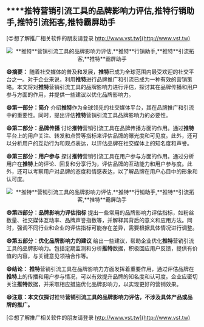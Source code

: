 ## ****推特**营销引流工具的品牌影响力评估,**推特**行销助手,**推特**引流拓客,**推特**霸屏助手**

[😍想了解推广相关软件的朋友请登录 http://www.vst.tw](http://www.vst.tw)

 <center><img src="https://vst.tw/MP4/tuiguang/png/7.png" alt="**推特**营销引流工具的品牌影响力评估,**推特**行销助手,**推特**引流拓客,**推特**霸屏助手"></center>

**😄摘要：**
随着社交媒体的普及和发展，**推特**已成为全球范围内最受欢迎的社交平台之一。对于企业来说，利用**推特**进行品牌推广和引流已成为一种有效的营销策略。本文将对**推特**营销引流工具的品牌影响力进行评估，探讨其在品牌传播和用户参与方面的作用，并提供一些建议以优化品牌影响力。

**😄第一部分：简介**
介绍**推特**作为全球领先的社交媒体平台，其在品牌推广和引流中的重要性。同时，提出评估**推特**营销引流工具品牌影响力的必要性。

**😄第二部分：品牌传播**
讨论**推特**营销引流工具在品牌传播方面的作用。通过**推特**平台上的用户关注、转发和点赞等指标来评估品牌的曝光度和可见度。此外，还可以分析用户的互动行为和观点表达，以评估品牌在社交媒体上的知名度和声誉。

**😄第三部分：用户参与**
探讨**推特**营销引流工具在用户参与方面的作用。通过分析用户在**推特**上的评论、回复和分享行为，评估品牌的互动能力和用户参与度。此外，还可以考察用户对品牌的态度和情感表达，以了解品牌在用户心目中的形象和认可度。

 <center><img src="https://vst.tw/MP4/tuiguang/png/2.png" alt="**推特**营销引流工具的品牌影响力评估,**推特**行销助手,**推特**引流拓客,**推特**霸屏助手"></center>

**😄第四部分：品牌影响力评估指标**
提出一些常用的品牌影响力评估指标，如粉丝数量、社交媒体互动率、品牌声誉指数等，并解释其背后的意义和应用方法。同时，强调不同行业和企业的评估指标可能存在差异，需要根据具体情况进行调整。

**😄第五部分：优化品牌影响力的建议**
给出一些建议，帮助企业优化**推特**营销引流工具的品牌影响力。包括定期监测和分析**推特**数据，积极回应用户反馈，提供有价值的内容，与关键意见领袖合作等。

**😄结论：**
**推特**营销引流工具在品牌影响力方面发挥着重要作用，通过评估品牌在**推特**上的传播和用户参与情况，可以有效提升品牌的知名度和认可度。企业应密切关注**推特**数据，并采取相应措施优化品牌影响力，以实现更好的营销效果。

**😄注意：本文仅探讨**推特**营销引流工具的品牌影响力评估，不涉及具体产品或品牌的推广。**

[😍想了解推广相关软件的朋友请登录 http://www.vst.tw](http://www.vst.tw)



